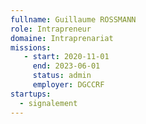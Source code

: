 ```yaml
---
fullname: Guillaume ROSSMANN
role: Intrapreneur
domaine: Intraprenariat
missions:
   - start: 2020-11-01
     end: 2023-06-01
     status: admin
     employer: DGCCRF
startups:
  - signalement
---
```

